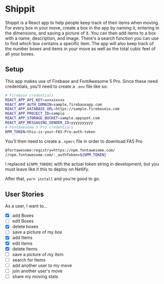 # Shippit

Shippit is a React app to help people keep track of their items when moving. For every box in your move, create a box in the app by naming it, entering in the dimensions, and saving a picture of it. You can then add items to a box with a name, description, and image. There's a search function you can use to find which box contains a specific item. The app will also keep track of the number boxes and items in your move as well as the total cubic feet of all your boxes.

## Setup

This app makes use of Firebase and FontAwesome 5 Pro. Since these need credentials, you'll need to create a `.env` file like so:

```bash
# Firebase credentials
REACT_APP_API_KEY=xxxxxxxxx
REACT_APP_AUTH_DOMAIN=sample.firebaseapp.com
REACT_APP_DATABASE_URL=https://sample.firebaseio.com
REACT_APP_PROJECT_ID=sample
REACT_APP_STORAGE_BUCKET=sample.appspot.com
REACT_APP_MESSAGING_SENDER_ID=yyyyyyyyyy
# FontAwesome 5 Pro credentials
NPM_TOKEN=this-is-your-FA5-Pro-auth-token
```

You'll then need to create a `.npmrc` file in order to download FA5 Pro

```bash
@fortawesome:registry=https://npm.fontawesome.com/
//npm.fontawesome.com/:_authToken=${NPM_TOKEN}
```

I replaced `${NPM_TOKEN}` with the actual token string in development, but you must leave like it this to deploy on Netlify.

After that, `yarn install` and you're good to go.

## User Stories

As a user, I want to...

- [x] add Boxes
- [ ] edit Boxes
- [x] delete boxes
- [ ] save a picture of my box
- [x] add Items
- [x] edit Items
- [x] delete Items
- [ ] save a picture of my item
- [ ] search for Items
- [ ] add another user to my move
- [ ] join another user's move
- [ ] share my moving stats
